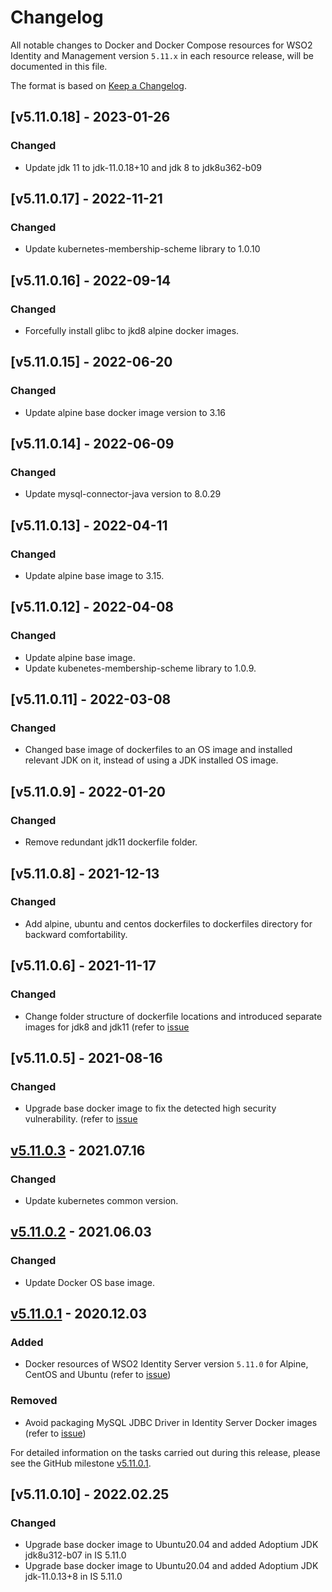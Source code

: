 # Changelog

All notable changes to Docker and Docker Compose resources for WSO2 Identity and Management version `5.11.x`
in each resource release, will be documented in this file.

The format is based on [Keep a Changelog](https://keepachangelog.com/en/1.0.0/).

## [v5.11.0.18] - 2023-01-26

### Changed
- Update jdk 11 to jdk-11.0.18+10 and jdk 8 to jdk8u362-b09

## [v5.11.0.17] - 2022-11-21

### Changed
- Update kubernetes-membership-scheme library to 1.0.10

## [v5.11.0.16] - 2022-09-14

### Changed
- Forcefully install glibc to jkd8 alpine docker images.

## [v5.11.0.15] - 2022-06-20

### Changed
- Update alpine base docker image version to 3.16

## [v5.11.0.14] - 2022-06-09

### Changed
- Update mysql-connector-java version to 8.0.29

## [v5.11.0.13] - 2022-04-11

### Changed
- Update alpine base image to 3.15.

## [v5.11.0.12] - 2022-04-08

### Changed
- Update alpine base image.
- Update kubenetes-membership-scheme library to 1.0.9.

## [v5.11.0.11] - 2022-03-08

### Changed
- Changed base image of dockerfiles to an OS image and installed relevant JDK on it, instead of using a JDK installed OS image.

## [v5.11.0.9] - 2022-01-20

### Changed
- Remove redundant jdk11 dockerfile folder.

## [v5.11.0.8] - 2021-12-13

### Changed
- Add alpine, ubuntu and centos dockerfiles to dockerfiles directory for backward comfortability.

## [v5.11.0.6] - 2021-11-17

### Changed
- Change folder structure of dockerfile locations and introduced separate images for jdk8 and jdk11 (refer to [issue](https://github.com/wso2/docker-is/issues/306)

## [v5.11.0.5] - 2021-08-16

### Changed
- Upgrade base docker image to fix the detected high security vulnerability. (refer to [issue](https://github.com/wso2/docker-is/issues/299)

## [v5.11.0.3] - 2021.07.16

### Changed

- Update kubernetes common version.

## [v5.11.0.2] - 2021.06.03

### Changed

- Update Docker OS base image.

## [v5.11.0.1] - 2020.12.03

### Added

- Docker resources of WSO2 Identity Server version `5.11.0` for Alpine, CentOS and Ubuntu (refer to [issue](https://github.com/wso2/docker-is/issues/238))

### Removed

- Avoid packaging MySQL JDBC Driver in Identity Server Docker images (refer to [issue](https://github.com/wso2/docker-is/issues/242))

For detailed information on the tasks carried out during this release, please see the GitHub milestone
[v5.11.0.1](https://github.com/wso2/docker-is/milestone/22).

[v5.11.0.1]: https://github.com/wso2/docker-is/compare/v5.10.0.3...v5.11.0.1
[v5.11.0.2]: https://github.com/wso2/docker-is/compare/v5.11.0.1...v5.11.0.2
[v5.11.0.3]: https://github.com/wso2/docker-is/compare/v5.11.0.2...v5.11.0.3

## [v5.11.0.10] - 2022.02.25

### Changed
- Upgrade base docker image to Ubuntu20.04 and added Adoptium JDK jdk8u312-b07 in IS 5.11.0
- Upgrade base docker image to Ubuntu20.04 and added Adoptium JDK jdk-11.0.13+8 in IS 5.11.0
